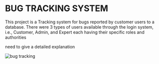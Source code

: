 # BUG TRACKING SYSTEM

This project is a Tracking system for bugs reported by customer users to a database. There were 3 types of users
available through the login system, i.e., Customer, Admin, and Expert each having their specific roles and
authorities

need to give a detailed explanation 

![bug tracking](https://github.com/user-attachments/assets/4cccb8b9-38c6-4135-b178-c8048cf955a4)
